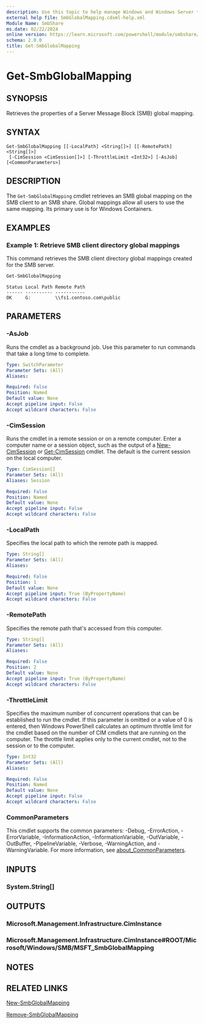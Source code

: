 ```yaml
---
description: Use this topic to help manage Windows and Windows Server technologies with Windows PowerShell.
external help file: SmbGlobalMapping.cdxml-help.xml
Module Name: SmbShare
ms.date: 02/22/2024
online version: https://learn.microsoft.com/powershell/module/smbshare/get-smbglobalmapping?view=windowsserver2025-ps&wt.mc_id=ps-gethelp
schema: 2.0.0
title: Get-SmbGlobalMapping
---
```


# Get-SmbGlobalMapping

## SYNOPSIS
Retrieves the properties of a Server Message Block (SMB) global mapping.

## SYNTAX

```
Get-SmbGlobalMapping [[-LocalPath] <String[]>] [[-RemotePath] <String[]>]
 [-CimSession <CimSession[]>] [-ThrottleLimit <Int32>] [-AsJob] [<CommonParameters>]
```

## DESCRIPTION

The `Get-SmbGlobalMapping` cmdlet retrieves an SMB global mapping on the SMB client to an SMB
share. Global mappings allow all users to use the same mapping. Its primary use is for Windows
Containers.

## EXAMPLES

### Example 1: Retrieve SMB client directory global mappings

This command retrieves the SMB client directory global mappings created for the SMB server.

```powershell
Get-SmbGlobalMapping
```

```output
Status Local Path Remote Path
------ ---------- -----------
OK     G:         \\fs1.contoso.com\public
```

## PARAMETERS

### -AsJob

Runs the cmdlet as a background job. Use this parameter to run commands that take a long time to
complete.

```yaml
Type: SwitchParameter
Parameter Sets: (All)
Aliases:

Required: False
Position: Named
Default value: None
Accept pipeline input: False
Accept wildcard characters: False
```

### -CimSession

Runs the cmdlet in a remote session or on a remote computer. Enter a computer name or a session
object, such as the output of a [New-CimSession](/powershell/module/cimcmdlets/new-cimsession) or
[Get-CimSession](/powershell/module/cimcmdlets/get-cimsession) cmdlet. The default is the
current session on the local computer.

```yaml
Type: CimSession[]
Parameter Sets: (All)
Aliases: Session

Required: False
Position: Named
Default value: None
Accept pipeline input: False
Accept wildcard characters: False
```

### -LocalPath

Specifies the local path to which the remote path is mapped.

```yaml
Type: String[]
Parameter Sets: (All)
Aliases:

Required: False
Position: 1
Default value: None
Accept pipeline input: True (ByPropertyName)
Accept wildcard characters: False
```

### -RemotePath

Specifies the remote path that's accessed from this computer.

```yaml
Type: String[]
Parameter Sets: (All)
Aliases:

Required: False
Position: 2
Default value: None
Accept pipeline input: True (ByPropertyName)
Accept wildcard characters: False
```

### -ThrottleLimit

Specifies the maximum number of concurrent operations that can be established to run the cmdlet. If
this parameter is omitted or a value of 0 is entered, then Windows PowerShell calculates an optimum
throttle limit for the cmdlet based on the number of CIM cmdlets that are running on the computer.
The throttle limit applies only to the current cmdlet, not to the session or to the computer.

```yaml
Type: Int32
Parameter Sets: (All)
Aliases:

Required: False
Position: Named
Default value: None
Accept pipeline input: False
Accept wildcard characters: False
```

### CommonParameters

This cmdlet supports the common parameters: -Debug, -ErrorAction, -ErrorVariable,
-InformationAction, -InformationVariable, -OutVariable, -OutBuffer, -PipelineVariable, -Verbose,
-WarningAction, and -WarningVariable. For more information, see
[about_CommonParameters](http://go.microsoft.com/fwlink/?LinkID=113216).

## INPUTS

### System.String[]

## OUTPUTS

### Microsoft.Management.Infrastructure.CimInstance

### Microsoft.Management.Infrastructure.CimInstance#ROOT/Microsoft/Windows/SMB/MSFT_SmbGlobalMapping

## NOTES

## RELATED LINKS

[New-SmbGlobalMapping](New-SmbGlobalMapping.md)

[Remove-SmbGlobalMapping](Remove-SmbGlobalMapping.md)
